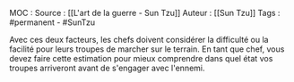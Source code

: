 MOC : 
Source : [[L'art de la guerre - Sun Tzu]]
Auteur : [[Sun Tzu]]
Tags : #permanent - #SunTzu 

Avec ces deux facteurs, les chefs doivent considérer la difficulté ou la facilité pour leurs troupes de marcher sur le terrain. En tant que chef, vous devez faire cette estimation pour mieux comprendre dans quel état vos troupes arriveront avant de s'engager avec l'ennemi. 